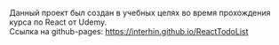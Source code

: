 Данный проект был создан в учебных целях во время прохождения курса по React от Udemy.  
Ссылка на github-pages: https://interhin.github.io/ReactTodoList
